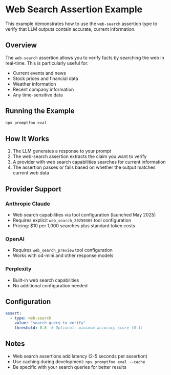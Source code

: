 # Web Search Assertion Example

This example demonstrates how to use the `web-search` assertion type to verify that LLM outputs contain accurate, current information.

## Overview

The `web-search` assertion allows you to verify facts by searching the web in real-time. This is particularly useful for:

- Current events and news
- Stock prices and financial data
- Weather information
- Recent company information
- Any time-sensitive data

## Running the Example

```bash
npx promptfoo eval
```

## How It Works

1. The LLM generates a response to your prompt
2. The web-search assertion extracts the claim you want to verify
3. A provider with web search capabilities searches for current information
4. The assertion passes or fails based on whether the output matches current web data

## Provider Support

### Anthropic Claude
- Web search capabilities via tool configuration (launched May 2025)
- Requires explicit `web_search_20250305` tool configuration
- Pricing: $10 per 1,000 searches plus standard token costs

### OpenAI
- Requires `web_search_preview` tool configuration
- Works with o4-mini and other response models

### Perplexity
- Built-in web search capabilities
- No additional configuration needed

## Configuration

```yaml
assert:
  - type: web-search
    value: "search query to verify"
    threshold: 0.8  # Optional: minimum accuracy score (0-1)
```

## Notes

- Web search assertions add latency (2-5 seconds per assertion)
- Use caching during development: `npx promptfoo eval --cache`
- Be specific with your search queries for better results